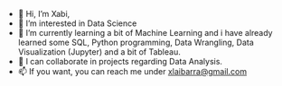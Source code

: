 - 👋 Hi, I’m Xabi,
- 👀 I’m interested in Data Science
- 🌱 I’m currently learning a bit of Machine Learning and i have already learned some SQL, Python programming, Data Wrangling, Data Visualization (Jupyter) and a bit of Tableau.
- 💞️ I can collaborate in projects regarding Data Analysis.
- 📫 If you want, you can reach me under xlaibarra@gmail.com

<!---
waxa2/waxa2 is a ✨ special ✨ repository because its `README.md` (this file) appears on your GitHub profile.
You can click the Preview link to take a look at your changes.
--->
